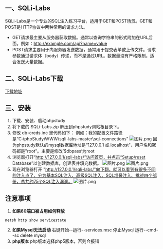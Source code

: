 ## 一、SQLi-Labs
SQLi-Labs是一个专业的SQL注入练习平台，适用于GET和POST场景。GET和POST是HTTP协议中两种常用的请求方法。
- GET请求最主要从服务器获取数据。通常以查询字符串的形式附加在URL后面。例如：http://example.com/api?name=value
- POST请求主要用于向服务器发送数据，通常用于提交表单或上传文件。请求参数通过请求体（body）传递，而不是通过URL。数据量没有严格限制，适合发送大量数据。

## 二、SQLi-Labs下载
[下载地址](https://github.com/Audi-1/sqli-labs)

## 三、安装
1. 下载、安装、启动phpstudy
2. 将下载的 SQLi-Labs.zip 解压到phpstudy网站根目录下。
3. 修改 db-creds.inc 里代码如下：
例如：我的配置文件路径是“C:\phpStudy\WWW\sqli-labs-master\sql-connections”
![图片.png](https://pic.myla.eu.org/file/1741179360031_图片.png)
因为phpstudy默认的mysql数据库地址是“127.0.0.1 或 localhost"，用户名和密码都是"root"。主要是修改’$dbpass‘为root
4. 浏览器打开“http://127.0.0.1/sqli-labs/”访问首页，并点击“Setup/reset Database”以创建数据库，创建表并填充数据。
![图片.png](https://pic.myla.eu.org/file/1741179424741_图片.png)
![图片.png](https://pic.myla.eu.org/file/1741179454080_图片.png)
5. 现在浏览器打开 "http://127.0.0.1/sqli-labs/"向下翻，就可以看到有很多不同的注入点了，分为基本SQL注入、高级SQL注入、SQL堆叠注入、挑战四个部份，总共约75个SQL注入漏洞。
![图片.png](https://pic.myla.eu.org/file/1741179502770_图片.png)

## 注意事项
1. **如果80端口被占用如何释放**
```shell
netsh http show servicestate
```
2. **如果Mysql无法启动**
右键开始--运行--services.msc
停止Mysql
运行--cmd--sc delete mysql
3. **php版本**
php版本选择php5版本，否则会报错